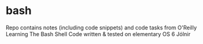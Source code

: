 # bash

Repo contains notes (including code snippets) and code tasks from O'Reilly Learning The Bash Shell
Code written & tested on elementary OS 6 Jólnir
